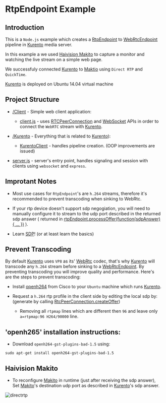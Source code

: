 # RtpEndpoint Example

## Introduction

This is a `Node.js` example which creates a [RtpEndpoint](1) to [WebRtcEndpoint](2) pipeline in [Kurento](4) media server. 

In this example a we used [Haivision Makito](3) to capture a monitor and watching the live stream on a simple web page.

We successfuly connected [Kurento](4) to [Maktio](3) using `Direct RTP` and `QuickTime`.

[Kurento](4) is deployed on Ubuntu 14.04 virtual machine

## Project Structure

* [/Client](https://github.com/givo/kurento-rtpendpoint/tree/master/client) - Simple web client application: 
  + [client.js](https://github.com/givo/kurento-rtpendpoint/blob/master/client/client.js) - uses [RTCPeerConnection](11) and [WebSocket](10) APIs in order to connect the `WebRTC` stream with [Kurento](4).
  
* [/Kurento](https://github.com/givo/kurento-rtpendpoint/tree/master/Kurento) - Everything that is related to [Kurento](4)):
  + [KurentoClient](https://github.com/givo/kurento-rtpendpoint/blob/master/Kurento/KurentoClient.js) - handles pipeline creation. (OOP improvements are issued)

* [server.js](https://github.com/givo/kurento-rtpendpoint/blob/master/server.js) - server's entry point, handles signaling and session with clients using `websocket` and `express`.

## Improtant Notes

* Most use cases for `RtpEndpoint`'s are `h.264` streams, therefore it's recommended to prevent transcoding when sinking to WebRtc.

* If your rtp device doesn't support sdp negogiation, you will need to manually configure it to stream to the udp port described in the returned sdp answer ( returned in [rtpEndpoint.processOffer(function(sdpAnswer){ ... })](9) ).

* Learn [SDP](7)! (or at least learn the basics)

## Prevent Transcoding

By default [Kurento](4) uses `VP8` as its' [WebRtc](6) codec, that's why [Kurento](4) will transcode any `h.264` stream before sinking to a [WebRtcEndpoint](2). By preventing transcoding you will improve quality and performance. Here's are the steps to prevent transcoding: 

* Install [openh264](5) from Cisco to your `Ubuntu` machine which runs [Kurento](4).

* Request a `h.264` rtp profile in the client side by editing the local sdp by: (generate by calling [RtcPeerConnection.createOffer](8))

  + Removing all `rtpmap` lines which are different then `96` and leave only `a=rtpmap:96 H264/90000` line.

## 'openh265' installation instructions:

 * Download `openh264-gst-plugins-bad-1.5` using:
 
```
sudo apt-get install openh264-gst-plugins-bad-1.5
```

## Haivision Makito

* To reconfigure [Makito](3) in runtime (just after receiving the sdp answer), Set [Makito](3)'s destination udp port as described in [Kurento](4)'s sdp answer.

![directrtp](https://user-images.githubusercontent.com/11993599/32729751-7cb526d6-c88d-11e7-8eb5-29e1b17cc117.png)

[1]: https://doc-kurento.readthedocs.io/en/latest/_static/langdoc/jsdoc/kurento-client-js/module-elements.RtpEndpoint.html
[2]: https://doc-kurento.readthedocs.io/en/latest/_static/langdoc/jsdoc/kurento-client-js/module-elements.WebRtcEndpoint.html
[3]: https://www.haivision.com/products/makito-series/makito-x-h264/
[4]: https://www.kurento.org/whats-kurento
[5]: https://github.com/cisco/openh264
[6]: https://webrtc.org/
[7]: https://tools.ietf.org/html/rfc4566
[8]: https://developer.mozilla.org/en-US/docs/Web/API/RTCPeerConnection/createOffer
[9]: https://doc-kurento.readthedocs.io/en/latest/_static/langdoc/jsdoc/kurento-client-js/module-core_abstracts.SdpEndpoint.html#processOffer
[10]: https://developer.mozilla.org/en-US/docs/Web/API/WebSockets_API
[11]: https://developer.mozilla.org/en-US/docs/Web/API/RTCPeerConnection

